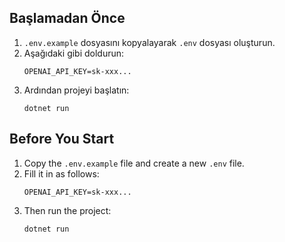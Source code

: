 ﻿## Başlamadan Önce

1. `.env.example` dosyasını kopyalayarak `.env` dosyası oluşturun.
2. Aşağıdaki gibi doldurun:
    ```env
    OPENAI_API_KEY=sk-xxx...
    ```
3. Ardından projeyi başlatın:
    ```
    dotnet run
    ```

## Before You Start

1. Copy the `.env.example` file and create a new `.env` file.
2. Fill it in as follows:
    ```env
    OPENAI_API_KEY=sk-xxx...
    ```
3. Then run the project:
    ```bash
    dotnet run
    ```